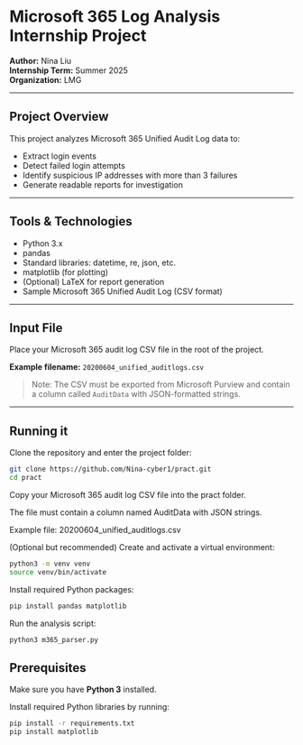 # Microsoft 365 Log Analysis Internship Project

**Author:** Nina Liu  
**Internship Term:** Summer 2025  
**Organization:** LMG  

---

## Project Overview

This project analyzes Microsoft 365 Unified Audit Log data to:

- Extract login events  
- Detect failed login attempts  
- Identify suspicious IP addresses with more than 3 failures  
- Generate readable reports for investigation  

---

## Tools & Technologies

- Python 3.x  
- pandas  
- Standard libraries: datetime, re, json, etc.  
- matplotlib (for plotting)  
- (Optional) LaTeX for report generation  
- Sample Microsoft 365 Unified Audit Log (CSV format)  

---

## Input File

Place your Microsoft 365 audit log CSV file in the root of the project.

**Example filename:** `20200604_unified_auditlogs.csv`

> Note: The CSV must be exported from Microsoft Purview and contain a column called `AuditData` with JSON-formatted strings.

---
## Running it

Clone the repository and enter the project folder:

```bash
git clone https://github.com/Nina-cyber1/pract.git
cd pract
```
Copy your Microsoft 365 audit log CSV file into the pract folder.

The file must contain a column named AuditData with JSON strings.

Example file: 20200604_unified_auditlogs.csv

(Optional but recommended) Create and activate a virtual environment:
```bash
python3 -m venv venv
source venv/bin/activate
```

Install required Python packages:
```bash
pip install pandas matplotlib
```
Run the analysis script:
```bash
python3 m365_parser.py
```

## Prerequisites

Make sure you have **Python 3** installed.

Install required Python libraries by running:

```bash
pip install -r requirements.txt
pip install matplotlib
```

